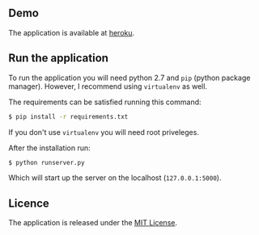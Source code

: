 Demo
----
The application is available at [heroku](http://gplusfriends.herokuapp.com).

Run the application
-------------------
To run the application you will need python 2.7 and `pip` (python package manager). However, I recommend using `virtualenv` as well.

The requirements can be satisfied running this command:

```bash
$ pip install -r requirements.txt
```

If you don't use `virtualenv` you will need root priveleges.

After the installation run:

```bash
$ python runserver.py
```

Which will start up the server on the localhost (`127.0.0.1:5000`).

Licence
-------
The application is released under the [MIT License](http://www.opensource.org/licenses/MIT).

